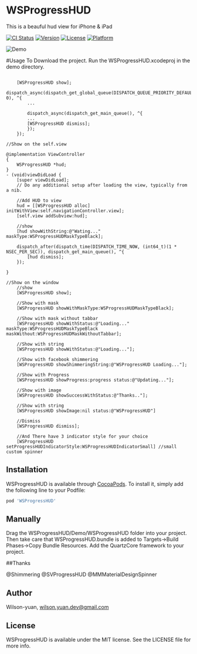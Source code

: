 # WSProgressHUD
This is a beauful hud view for iPhone &amp; iPad

[![CI Status](http://img.shields.io/travis/袁仕崇/WSProgressHUD.svg?style=flat)](https://travis-ci.org/袁仕崇/WSProgressHUD)
[![Version](https://img.shields.io/cocoapods/v/WSProgressHUD.svg?style=flat)](http://cocoapods.org/pods/WSProgressHUD)
[![License](https://img.shields.io/cocoapods/l/WSProgressHUD.svg?style=flat)](http://cocoapods.org/pods/WSProgressHUD)
[![Platform](https://img.shields.io/cocoapods/p/WSProgressHUD.svg?style=flat)](http://cocoapods.org/pods/WSProgressHUD)


![Demo](https://raw.githubusercontent.com/devSC/WSProgressHUD/master/Demo/Demo.gif)

#Usage
To Download the project. Run the WSProgressHUD.xcodeproj in the demo directory.

``` objc

    [WSProgressHUD show];
    dispatch_async(dispatch_get_global_queue(DISPATCH_QUEUE_PRIORITY_DEFAULT, 0), ^{
        ...

        dispatch_async(dispatch_get_main_queue(), ^{
        ...
        [WSProgressHUD dismiss];
        });
    });

//Show on the self.view

@implementation ViewController
{
    WSProgressHUD *hud;
}
- (void)viewDidLoad {
    [super viewDidLoad];
    // Do any additional setup after loading the view, typically from a nib.

    //Add HUD to view
    hud = [[WSProgressHUD alloc] initWithView:self.navigationController.view];
    [self.view addSubview:hud];

    //show
    [hud showWithString:@"Wating..." maskType:WSProgressHUDMaskTypeBlack];

    dispatch_after(dispatch_time(DISPATCH_TIME_NOW, (int64_t)(1 * NSEC_PER_SEC)), dispatch_get_main_queue(), ^{
        [hud dismiss];
    });

}

//Show on the window
    //show
    [WSProgressHUD show];

    //Show with mask
    [WSProgressHUD showWithMaskType:WSProgressHUDMaskTypeBlack];
    
    //Show with mask without tabbar
    [WSProgressHUD showWithStatus:@"Loading..." maskType:WSProgressHUDMaskTypeBlack maskWithout:WSProgressHUDMaskWithoutTabbar];
    
    //Show with string
    [WSProgressHUD showWithStatus:@"Loading..."];

    //Show with facebook shimmering
    [WSProgressHUD showShimmeringString:@"WSProgressHUD Loading..."];

    //Show with Progress
    [WSProgressHUD showProgress:progress status:@"Updating..."];

    //Show with image
    [WSProgressHUD showSuccessWithStatus:@"Thanks.."];
    
    //Show with string
    [WSProgressHUD showImage:nil status:@"WSProgressHUD"]

    //Dismiss
    [WSProgressHUD dismiss];
    
    //And There have 3 indicator style for your choice
    [WSProgressHUD setProgressHUDIndicatorStyle:WSProgressHUDIndicatorSmall] //small custom spinner

```
## Installation


WSProgressHUD is available through [CocoaPods](http://cocoapods.org). To install
it, simply add the following line to your Podfile:

```ruby
pod 'WSProgressHUD'

```
## Manually

Drag the WSProgressHUD/Demo/WSProgressHUD folder into your project.
Then take care that WSProgressHUD.bundle is added to Targets->Build Phases->Copy Bundle Resources.
Add the QuartzCore framework to your project.

##Thanks

@Shimmering
@SVProgressHUD
@MMMaterialDesignSpinner

## Author
Wilson-yuan, wilson.yuan.dev@gmail.com

## License
WSProgressHUD is available under the MIT license. See the LICENSE file for more info.






